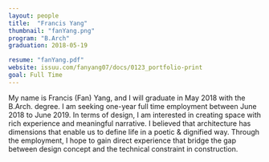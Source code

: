 ```yaml
---
layout: people
title:  "Francis Yang"
thumbnail: "fanYang.png"
program: "B.Arch"
graduation: 2018-05-19

resume: "fanYang.pdf"
website: issuu.com/fanyang07/docs/0123_portfolio-print
goal: Full Time
---
```


​My name is Francis (Fan) Yang, and I will graduate in May 2018 with the B.Arch. degree. I am seeking one-year full time employment between June 2018 to June 2019. In terms of design, I am interested in creating space with rich experience and meaningful narrative. I believed that architecture has dimensions that enable us to define life in a poetic & dignified way. Through the employment, I hope to gain direct experience that bridge the gap between design concept and the technical constraint in construction.
